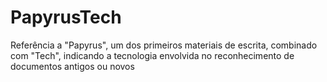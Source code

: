 # PapyrusTech
Referência a "Papyrus", um dos primeiros materiais de escrita, combinado com "Tech", indicando a tecnologia envolvida no reconhecimento de documentos antigos ou novos
